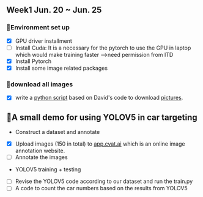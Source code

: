 
## Week1 Jun. 20 ~ Jun. 25

### 🌲Environment set up
- [x] GPU driver installment
- [ ] Install Cuda: It is a necessary for the pytorch to use the GPU in laptop which would make training faster -->need permission from ITD
- [x] Install Pytorch
- [x] Install some image related packages

### 🌳download all images
- [x] write a [python script](https://github.com/tjboise/ITDintern/blob/main/dataset%20construct.ipynb) based on David's code to download [pictures](https://511.idaho.gov/#:MyRoutes).



## 🌴A small demo for using YOLOV5 in car targeting
- Construct a dataset and annotate
- [x] Upload images (150 in total) to [app.cvat.ai](https://app.cvat.ai) which is an online image annotation website.
- [ ] Annotate the images
- YOLOV5 training + testing
- [ ] Revise the YOLOV5 code according to our dataset and run the train.py
- [ ] A code to count the car numbers based on the results from YOLOV5
